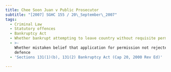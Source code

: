 ```yaml
---
title: Chee Soon Juan v Public Prosecutor
subtitle: "[2007] SGHC 155 / 20\_September\_2007"
tags:
  - Criminal Law
  - Statutory offences
  - Bankruptcy Act
  - Whether bankrupt attempting to leave country without requisite permission
  - >-
    Whether mistaken belief that application for permission not rejected valid
    defence
  - 'Sections 131(1)(b), 131(2) Bankruptcy Act (Cap 20, 2000 Rev Ed)'

---
```


